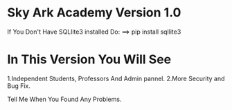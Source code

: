 # Sky Ark Academy Version 1.0

If You Don't Have SQLlite3 installed Do:
==> pip install sqllite3

# In This Version You Will See

1.Independent Students, Professors And Admin pannel.
2.More Security and Bug Fix.


Tell Me When You Found Any Problems.
